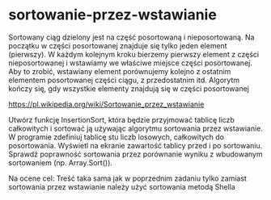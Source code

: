 # sortowanie-przez-wstawianie
Sortowany ciąg dzielony jest na część posortowaną i nieposortowaną. Na początku w części posortowanej znajduje się tylko jeden element (pierwszy). W każdym kolejnym kroku bierzemy pierwszy element z części nieposortowanej i wstawiamy we właściwe miejsce części posortowanej. Aby to zrobić, wstawiany element porównujemy kolejno z ostatnim elementem posortowanej części ciągu, z przedostatnim itd. Algorytm kończy się, gdy wszystkie elementy znajdują się w części posortowanej

https://pl.wikipedia.org/wiki/Sortowanie_przez_wstawianie

Utwórz funkcję InsertionSort, która będzie przyjmować tablicę liczb całkowitych i sortować ją używając algorytmu sortowania przez wstawianie.
W programie zdefiniuj tablicę stu liczb losowych, całkowitych do posortowania.
Wyświetl na ekranie zawartość tablicy przed i po sortowaniu.
Sprawdź poprawność sortowania przez porównanie wyniku z wbudowanym sortowaniem (np. Array.Sort()).

Na ocene cel:
Treść taka sama jak w poprzednim zadaniu tylko zamiast sortowania przez wstawianie należy użyć sortowania metodą Shella
